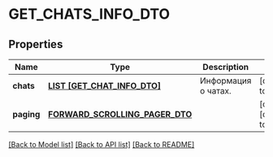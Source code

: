 # GET_CHATS_INFO_DTO

## Properties
Name | Type | Description | Notes
------------ | ------------- | ------------- | -------------
**chats** | [**LIST [GET_CHAT_INFO_DTO]**](GetChatInfoDTO.md) | Информация о чатах. | [default to null]
**paging** | [**FORWARD_SCROLLING_PAGER_DTO**](ForwardScrollingPagerDTO.md) |  | [optional] [default to null]

[[Back to Model list]](../README.md#documentation-for-models) [[Back to API list]](../README.md#documentation-for-api-endpoints) [[Back to README]](../README.md)


